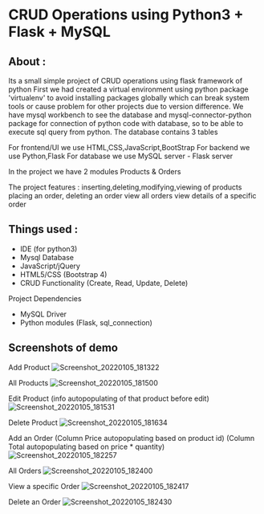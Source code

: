 # CRUD Operations using Python3 + Flask + MySQL

## About :
Its a small simple project of CRUD operations using flask framework of python
First we had created a virtual environment using python package 'virtualenv'
to avoid installing packages globally which can break system tools or cause problem for other projects due to version difference.
We have mysql workbench to see the database and mysql-connector-python package for connection of python code with database, so to be able to execute sql query from python.
The database contains 3 tables

For frontend/UI we use HTML,CSS,JavaScript,BootStrap
For backend we use Python,Flask
For database we use MySQL
server - Flask server

In the project we have 2 modules Products & Orders

The project features :
inserting,deleting,modifying,viewing of products
placing an order, deleting an order
view all orders
view details of a specific order

## Things used :
- IDE (for python3)
- Mysql Database
- JavaScript/jQuery
- HTML5/CSS (Bootstrap 4)
- CRUD Functionality (Create, Read, Update, Delete)

Project Dependencies
- MySQL Driver
- Python modules (Flask, sql_connection)

## Screenshots of demo
Add Product
![Screenshot_20220105_181322](https://user-images.githubusercontent.com/67866166/148220045-95995fff-9c48-4508-8131-4b22dbbf46f9.png)

All Products
![Screenshot_20220105_181500](https://user-images.githubusercontent.com/67866166/148220104-bf5b0bfa-1480-4516-9204-fc40070556a0.png)

Edit Product (info autopopulating of that product before edit)
![Screenshot_20220105_181531](https://user-images.githubusercontent.com/67866166/148220134-3790f18f-472c-4049-9726-86eb44548a34.png)

Delete Product
![Screenshot_20220105_181634](https://user-images.githubusercontent.com/67866166/148220145-b8f434cd-8d9a-48e2-9049-5f8bcee7260b.png)

Add an Order (Column Price autopopulating based on product id) (Column Total autopopulating based on price * quantity)
![Screenshot_20220105_182257](https://user-images.githubusercontent.com/67866166/148220961-cfb6fcac-d012-4949-b823-70fcf5b4facd.png)

All Orders
![Screenshot_20220105_182400](https://user-images.githubusercontent.com/67866166/148221013-a6f6bc9c-bc46-4d9e-9806-f0529581fb9c.png)

View a specific Order
![Screenshot_20220105_182417](https://user-images.githubusercontent.com/67866166/148221045-d5fda692-0831-4325-8111-411db0c3aa22.png)

Delete an Order
![Screenshot_20220105_182430](https://user-images.githubusercontent.com/67866166/148221071-1c25c08c-49b7-43af-8ebd-c2724c93610e.png)
